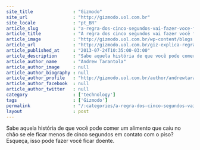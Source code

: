 ```yaml
---
site_title               : "Gizmodo"
site_url                 : "http://gizmodo.uol.com.br"
site_locale              : "pt_BR"
article_slug             : "a-regra-dos-cinco-segundos-vai-fazer-voce-ficar-doente"
article_title            : "A regra dos cinco segundos vai fazer você ficar doente"
article_image            : "http://gizmodo.uol.com.br/wp-content/blogs.dir/8/files/2013/07/k-bigpic-151.jpg"
article_url              : "http://gizmodo.uol.com.br/giz-explica-regra-cinco-segundos/"
article_published_at     : "2013-07-24T10:35:00-03:00"
article_description      : "Sabe aquela história de que você pode comer um alimento que caiu no chão se ele ficar menos de cinco segundos em contato com o piso? Esqueça, isso pode fazer você ficar doente."
article_author_name      : "Andrew Tarantola"
article_author_image     : null
article_author_biography : null
article_author_profile   : "http://gizmodo.uol.com.br/author/andrewtarantola/"
article_author_facebook  : null
article_author_twitter   : null
category                 : ['technology']
tags                     : ['Gizmodo']
permalink                : "/:categories/a-regra-dos-cinco-segundos-vai-fazer-voce-ficar-doente/"
layout                   : post
---
```


Sabe aquela história de que você pode comer um alimento que caiu no chão se ele ficar menos de cinco segundos em contato com o piso? Esqueça, isso pode fazer você ficar doente.
